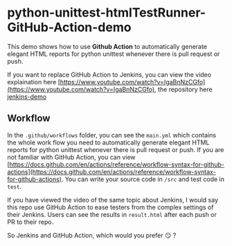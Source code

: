 # python-unittest-htmlTestRunner-GitHub-Action-demo

This demo shows how to use **Github Action** to automatically generate elegant HTML reports for python unittest whenever there is pull request or push.


If you want to replace GitHub Action to Jenkins, you can view the video explaination here [https://www.youtube.com/watch?v=IgaBnNzCGfo](https://www.youtube.com/watch?v=IgaBnNzCGfo), the repository here [jenkins-demo](https://github.com/Spycsh/python-unittest-htmlTestRunner-jenkins-demo)

## Workflow

In the `.github/workflows` folder, you can see the `main.yml` which contains the whole work flow you need to automatically generate elegant HTML reports for python unittest whenever there is pull request or push. If you are not familiar with GitHub Action,  you can view [https://docs.github.com/en/actions/reference/workflow-syntax-for-github-actions](https://docs.github.com/en/actions/reference/workflow-syntax-for-github-actions). You can write your source code in `/src` and test code in `test`.

If you have viewed the video of the same topic about Jenkins, I would say this repo use GitHub Action to ease testers from the complex settings of their Jenkins. Users can see the results in `result.html` after each push or PR to their repo. 

So Jenkins and GitHub Action, which would you prefer :smirk: ?
